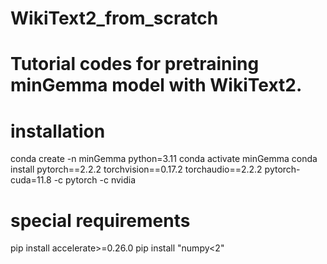 # WikiText2_from_scratch
# Tutorial codes for pretraining minGemma model with WikiText2.

# installation
conda create -n minGemma python=3.11
conda activate minGemma
conda install pytorch==2.2.2 torchvision==0.17.2 torchaudio==2.2.2 pytorch-cuda=11.8 -c pytorch -c nvidia

# special requirements
pip install accelerate>=0.26.0
pip install "numpy<2"
